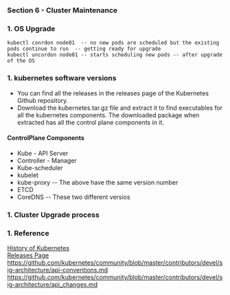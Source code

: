 ### Section 6 - Cluster Maintenance 
### 1. OS Upgrade
``` kubectl drain node01  -- evicts all the pods running on the node and not schedule any new pods  -- used before the upgrading OS
kubectl conrdon node01  -- no new pods are scheduled but the existing pods continue to run  -- getting ready for upgrade
kubectl uncordon node01 -- starts scheduling new pods -- after upgrade of the OS
```
### 1. kubernetes software versions
* You can find all the releases in the releases page of the Kubernetes Github repository.
* Download the kubernetes.tar.gz file and extract it to find executables for all the kubernetes components. The downloaded package when extracted has all the control plane components in it.
#### ControlPlane Components
* Kube - API Server
* Controller - Manager
* Kube-scheduler
* kubelet
* kube-proxy
-- The above have the same version number
* ETCD 
* CoreDNS 
-- These two different versios
### 1. Cluster Upgrade process
### 1. Reference

[History of Kubernetes](https://blog.risingstack.com/the-history-of-kubernetes/) \
[Releases Page](https://github.com/kubernetes/kubernetes/releases/) \
https://github.com/kubernetes/community/blob/master/contributors/devel/sig-architecture/api-conventions.md \
https://github.com/kubernetes/community/blob/master/contributors/devel/sig-architecture/api_changes.md


